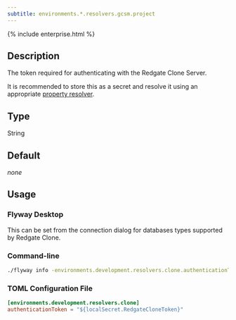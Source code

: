 ```yaml
---
subtitle: environments.*.resolvers.gcsm.project
---
```


{% include enterprise.html %}

## Description

The token required for authenticating with the Redgate Clone Server.

It is recommended to store this as a secret and resolve it using an appropriate [property resolver](https://documentation.red-gate.com/flyway/flyway-concepts/environments/resolvers).

## Type

String

## Default

<i>none</i>

## Usage

### Flyway Desktop

This can be set from the connection dialog for databases types supported by Redgate Clone.

### Command-line

```bash
./flyway info -environments.development.resolvers.clone.authenticationToken='${localSecret.RedgateCloneToken}'
```

### TOML Configuration File

```toml
[environments.development.resolvers.clone]
authenticationToken = "${localSecret.RedgateCloneToken}"
```
